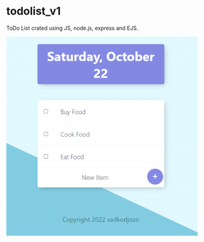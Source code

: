 # todolist_v1
ToDo List crated using JS, node.js, express and EJS.


![alt text](https://github.com/sadkodjozo/todolist_v1/blob/main/photos/todo_screenshot2.png?raw=true)
